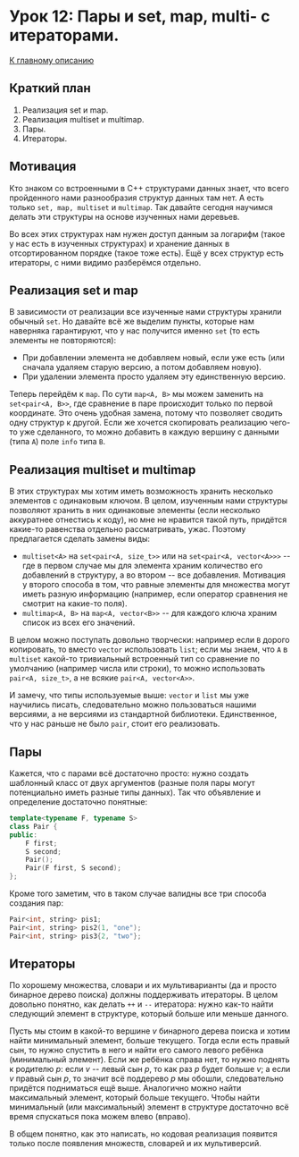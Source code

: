 # Урок 12: Пары и set, map, multi- с итераторами.
[К главному описанию](/README.md)


## Краткий план
1. Реализация set и map.
2. Реализация multiset и multimap.
3. Пары.
4. Итераторы.


## Мотивация
Кто знаком со встроенными в C++ структурами данных знает, что всего пройденного нами разнообразия структур данных там нет. А есть только `set, map, multiset` и `multimap`. Так давайте сегодня научимся делать эти структуры на основе изученных нами деревьев.

Во всех этих структурах нам нужен доступ данным за логарифм (такое у нас есть в изученных структурах) и хранение данных в отсортированном порядке (такое тоже есть). Ещё у всех структур есть итераторы, с ними видимо разберёмся отдельно.


## Реализация set и map
В зависимости от реализации все изученные нами структуры хранили обычный `set`. Но давайте всё же выделим пункты, которые нам наверняка гарантируют, что у нас получится именно `set` (то есть элементы не повторяются):
- При добавлении элемента не добавляем новый, если уже есть (или сначала удаляем старую версию, а потом добавляем новую).
- При удалении элемента просто удаляем эту единственную версию.

Теперь перейдём к `map`. По сути `map<A, B>` мы можем заменить на `set<pair<A, B>>`, где сравнение в паре происходит только по первой координате. Это очень удобная замена, потому что позволяет сводить одну структур к другой. Если же хочется скопировать реализацию чего-то уже сделанного, то можно добавить в каждую вершину с данными (типа `A`) поле `info` типа `B`.


## Реализация multiset и multimap
В этих структурах мы хотим иметь возможность хранить несколько элементов с одинаковым ключом. В целом, изученным нами структуры позволяют хранить в них одинаковые элементы (если несколько аккуратнее отнестись к коду), но мне не нравится такой путь, придётся какие-то равенства отдельно рассматривать, ужас. Поэтому предлагается сделать замены виды:
- `multiset<A>` на `set<pair<A, size_t>>` или на `set<pair<A, vector<A>>>` -- где в первом случае мы для элемента храним количество его добавлений в структуру, а во втором -- все добавления. Мотивация у второго способа в том, что равные элементы для множества могут иметь разную информацию (например, если оператор сравнения не смотрит на какие-то поля).
- `multimap<A, B>` на `map<A, vector<B>>` -- для каждого ключа храним список из всех его значений.

В целом можно поступать довольно творчески: например если `B` дорого копировать, то вместо `vector` использовать `list`; если мы знаем, что `A` в `multiset` какой-то тривиальный встроенный тип со сравнение по умолчанию (например числа или строки), то можно использовать `pair<A, size_t>`, а не всякие `pair<A, vector<A>>`.

И замечу, что типы используемые выше: `vector` и `list` мы уже научились писать, следовательно можно пользоваться нашими версиями, а не версиями из стандартной библиотеки. Единственное, что у нас раньше не было `pair`, стоит его реализовать.


## Пары
Кажется, что с парами всё достаточно просто: нужно создать шаблонный класс от двух аргументов (разные поля пары могут потенциально иметь разные типы данных). Так что объявление и определение достаточно понятные:

```cpp
template<typename F, typename S>
class Pair {
public:
    F first;
    S second;
    Pair();
    Pair(F first, S second);
};
```

Кроме того заметим, что в таком случае валидны все три способа создания пар:
```cpp
Pair<int, string> pis1;
Pair<int, string> pis2(1, "one");
Pair<int, string> pis3{2, "two"};
```


## Итераторы
По хорошему множества, словари и их мультиварианты (да и просто бинарное дерево поиска) должны поддерживать итераторы. В целом довольно понятно, как делать `++` и `--` итератора: нужно как-то найти следующий элемент в структуре, который больше или меньше данного.

Пусть мы стоим в какой-то вершине $v$ бинарного дерева поиска и хотим найти минимальный элемент, больше текущего. Тогда если есть правый сын, то нужно спустить в него и найти его самого левого ребёнка (минимальный элемент). Если же ребёнка справа нет, то нужно поднять к родителю $p$: если $v$ -- левый сын $p$, то как раз $p$ будет больше $v$; а если $v$ правый сын $p$, то значит всё поддерево $p$ мы обошли, следовательно придётся подниматься ещё выше. Аналогично можно найти максимальный элемент, который больше текущего. Чтобы найти минимальный (или максимальный) элемент в структуре достаточно всё время спускаться пока можем влево (вправо).

В общем понятно, как это написать, но кодовая реализация появится только после появления множеств, словарей и их мультиверсий.
